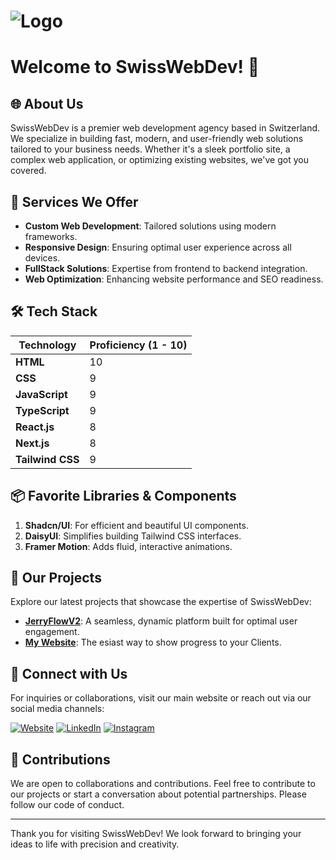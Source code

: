 # ![Logo](https://avatars.githubusercontent.com/u/186875001?s=200&v=4)

# Welcome to SwissWebDev! 👋

## 🌐 About Us
SwissWebDev is a premier web development agency based in Switzerland. We specialize in building fast, modern, and user-friendly web solutions tailored to your business needs. Whether it's a sleek portfolio site, a complex web application, or optimizing existing websites, we've got you covered.

## 🌟 Services We Offer
- **Custom Web Development**: Tailored solutions using modern frameworks.
- **Responsive Design**: Ensuring optimal user experience across all devices.
- **FullStack Solutions**: Expertise from frontend to backend integration.
- **Web Optimization**: Enhancing website performance and SEO readiness.

## 🛠 Tech Stack

| Technology        | Proficiency (1 - 10) |
| ----------------- | --------------------- |
| **HTML**          | 10                    |
| **CSS**           | 9                     |
| **JavaScript**    | 9                     |
| **TypeScript**    | 9                     |
| **React.js**      | 8                     |
| **Next.js**       | 8                     |
| **Tailwind CSS**  | 9                     |

## 📦 Favorite Libraries & Components
1. **Shadcn/UI**: For efficient and beautiful UI components.
2. **DaisyUI**: Simplifies building Tailwind CSS interfaces.
3. **Framer Motion**: Adds fluid, interactive animations.

## 🚀 Our Projects
Explore our latest projects that showcase the expertise of SwissWebDev:
- **[JerryFlowV2](https://jry-media.store/pages/jerryflow-v2)**: A seamless, dynamic platform built for optimal user engagement.
- **[My Website](https://mywebsite-swisswebdev.ch)**: The esiast way to show progress to your Clients.

## 🔗 Connect with Us
For inquiries or collaborations, visit our main website or reach out via our social media channels:

[![Website](https://img.shields.io/badge/Website-000?style=for-the-badge&logo=google-chrome&logoColor=white)](https://swisswebdev.ch/)
[![LinkedIn](https://img.shields.io/badge/LinkedIn-0A66C2?style=for-the-badge&logo=linkedin&logoColor=white)](https://www.linkedin.com/in/marvin-kiefer-b57bbb191/)
[![Instagram](https://img.shields.io/badge/Instagram-a316c9?style=for-the-badge&logo=instagram&logoColor=white)](https://www.instagram.com/openiris.ch/)

## 🤝 Contributions
We are open to collaborations and contributions. Feel free to contribute to our projects or start a conversation about potential partnerships. Please follow our code of conduct.

---

Thank you for visiting SwissWebDev! We look forward to bringing your ideas to life with precision and creativity.

